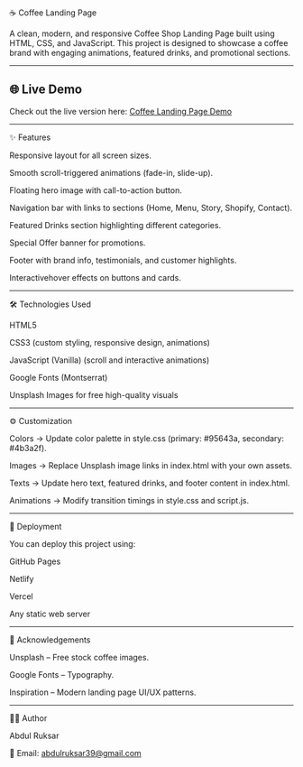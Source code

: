 ☕ Coffee Landing Page

A clean, modern, and responsive Coffee Shop Landing Page built using HTML, CSS, and JavaScript. This project is designed to showcase a coffee brand with engaging animations, featured drinks, and promotional sections.

--------------------------------------------------------------------------------------------------------------------------------------------------------------------------------------------------------------------

## 🌐 Live Demo  
Check out the live version here: [Coffee Landing Page Demo](https://abdul-ruksar.github.io/coffee-landing-page/)  

--------------------------------------------------------------------------------------------------------------------------------------------------------------------------------------------------------------------

✨ Features

Responsive layout for all screen sizes.

Smooth scroll-triggered animations (fade-in, slide-up).

Floating hero image with call-to-action button.

Navigation bar with links to sections (Home, Menu, Story, Shopify, Contact).

Featured Drinks section highlighting different categories.

Special Offer banner for promotions.

Footer with brand info, testimonials, and customer highlights.

Interactivehover effects on buttons and cards.

--------------------------------------------------------------------------------------------------------------------------------------------------------------------------------------------------------------------


🛠️ Technologies Used

HTML5

CSS3 (custom styling, responsive design, animations)

JavaScript (Vanilla) (scroll and interactive animations)

Google Fonts (Montserrat)

Unsplash Images for free high-quality visuals

--------------------------------------------------------------------------------------------------------------------------------------------------------------------------------------------------------------------

⚙️ Customization

Colors → Update color palette in style.css (primary: #95643a, secondary: #4b3a2f).

Images → Replace Unsplash image links in index.html with your own assets.

Texts → Update hero text, featured drinks, and footer content in index.html.

Animations → Modify transition timings in style.css and script.js.

--------------------------------------------------------------------------------------------------------------------------------------------------------------------------------------------------------------------

🚀 Deployment

You can deploy this project using:

GitHub Pages

Netlify

Vercel

Any static web server

--------------------------------------------------------------------------------------------------------------------------------------------------------------------------------------------------------------------

🙌 Acknowledgements

Unsplash – Free stock coffee images.

Google Fonts – Typography.

Inspiration – Modern landing page UI/UX patterns.

--------------------------------------------------------------------------------------------------------------------------------------------------------------------------------------------------------------------

👨‍💻 Author

Abdul Ruksar

📧 Email: abdulruksar39@gmail.com


